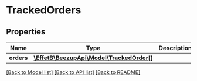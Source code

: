 # TrackedOrders

## Properties
Name | Type | Description | Notes
------------ | ------------- | ------------- | -------------
**orders** | [**\EffetB\BeezupApi\Model\TrackedOrder[]**](TrackedOrder.md) |  | 

[[Back to Model list]](../README.md#documentation-for-models) [[Back to API list]](../README.md#documentation-for-api-endpoints) [[Back to README]](../README.md)


